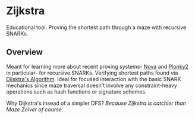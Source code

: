 # Zijkstra

Educational tool. Proving the shortest path through a maze with recursive SNARKs. 

## Overview

Meant for learning more about recent proving systems- [Nova](https://github.com/microsoft/Nova) and [Plonky2](https://github.com/mir-protocol/plonky2) in particular- for recursive SNARKs. Verifying shortest paths found via [Dijsktra's Algorithm](https://www.geeksforgeeks.org/dijkstras-shortest-path-algorithm-greedy-algo-7/). Ideal for focused interaction with the basic SNARK mechanics since maze traversal doesn't involve any constraint-heavy operations such as hash functions or signature schemes.

Why Dijkstra's insead of a simpler DFS? *Because Zijkstra is catchier than Maze Zolver of course.*

